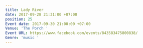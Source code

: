 ```yaml
---
title: Lady River
date: 2017-09-28 21:31:00 +07:00
position: 25
Event date: 2017-09-30 21:00:00 +07:00
Venue: 'The Porch '
Event URL: https://www.facebook.com/events/843583475800838/
Genre: 'music '
---
```



